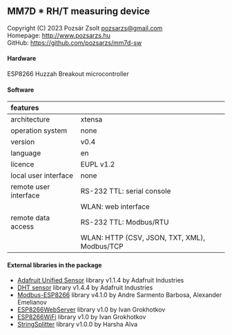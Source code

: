## MM7D * RH/T measuring device  
Copyright (C) 2023 Pozsár Zsolt <pozsarzs@gmail.com>  
Homepage: <http://www.pozsarzs.hu>  
GitHub: <https://github.com/pozsarzs/mm7d-sw>

#### Hardware
ESP8266 Huzzah Breakout microcontroller

#### Software
|features              |                                             |
|:---------------------|---------------------------------------------|
|architecture          |xtensa                                       |
|operation system      |none                                         |
|version               |v0.4                                         |
|language              |en                                           |
|licence               |EUPL v1.2                                    |
|local user interface  |none                                         |
|remote user interface |RS-232 TTL: serial console                   |
|                      |WLAN: web interface                          |
|remote data access    |RS-232 TTL: Modbus/RTU                       |
|                      |WLAN: HTTP (CSV, JSON, TXT, XML), Modbus/TCP |

#### External libraries in the package
 - [Adafruit Unified Sensor](https://github.com/adafruit/Adafruit_Sensor) library v1.1.4 by Adafruit Industries
 - [DHT sensor](https://github.com/adafruit/DHT-sensor-library) library v1.4.4 by Adafruit Industries
 - [Modbus-ESP8266](https://github.com/emelianov/modbus-esp8266) library v4.1.0 by Andre Sarmento Barbosa, Alexander Emelianov
 - [ESP8266WebServer](https://github.com/esp8266/Arduino) library v1.0 by Ivan Grokhotkov
 - [ESP8266WiFi](https://github.com/esp8266/Arduino) library v1.0 by Ivan Grokhotkov
 - [StringSplitter](https://github.com/aharshac/StringSplitter) library v1.0.0 by Harsha Alva
